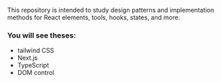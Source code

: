 This repository is intended to study design patterns and implementation methods for React elements, tools, hooks, states, and more.

### You will see theses:
* tailwind CSS
* Next.js
* TypeScript
* DOM control
